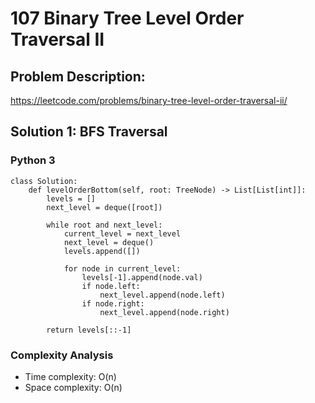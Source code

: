 # 107 Binary Tree Level Order Traversal II

## Problem Description:
https://leetcode.com/problems/binary-tree-level-order-traversal-ii/

## Solution 1: BFS Traversal
### Python 3
```
class Solution:
    def levelOrderBottom(self, root: TreeNode) -> List[List[int]]:
        levels = []
        next_level = deque([root])
        
        while root and next_level:
            current_level = next_level
            next_level = deque()
            levels.append([])
            
            for node in current_level:
                levels[-1].append(node.val)
                if node.left:
                    next_level.append(node.left)
                if node.right:
                    next_level.append(node.right)
        
        return levels[::-1]
```
### Complexity Analysis
- Time complexity: O(n)
- Space complexity: O(n)